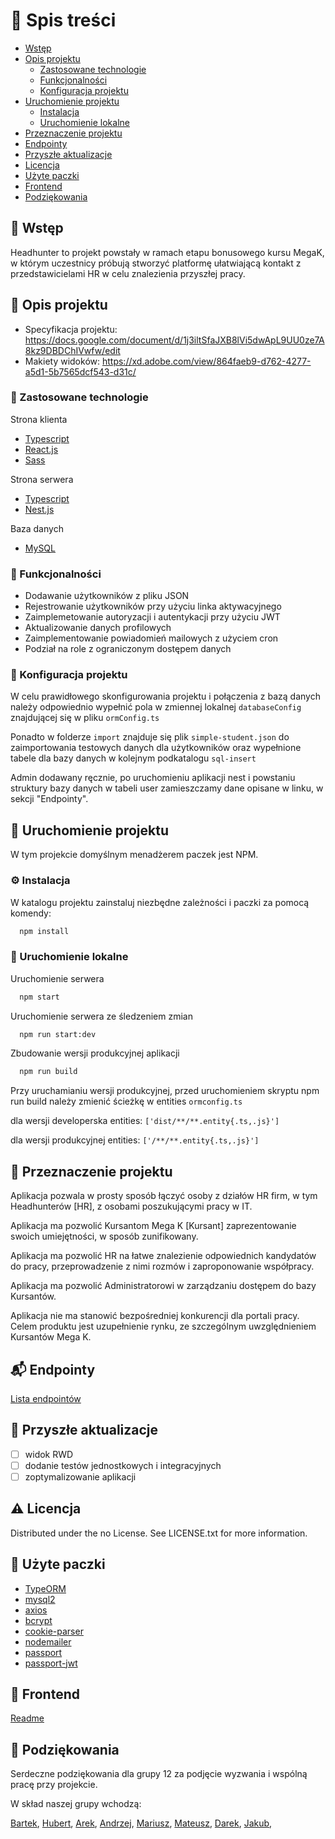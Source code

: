 <!-- Spis treści -->
# :notebook_with_decorative_cover: Spis treści

- [Wstęp](#pushpin-wstęp)
- [Opis projektu](#star2-opis-projektu)
  * [Zastosowane technologie](#space_invader-zastosowane-technologie)
  * [Funkcjonalności](#dart-funkcjonalności)
  * [Konfiguracja projektu](#key-konfiguracja-projektu)
- [Uruchomienie projektu](#toolbox-uruchomienie-projektu)
  * [Instalacja](#gear-instalacja)
  * [Uruchomienie lokalne](#running-uruchomienie-lokalne)
- [Przeznaczenie projektu](#eyes-przeznaczenie-projektu)
- [Endpointy](#mailbox_with_mail-endpointy)
- [Przyszłe aktualizacje](#compass-przyszłe-aktualizacje)
- [Licencja](#warning-licencja)
- [Użyte paczki](#gem-użyte-paczki)
- [Frontend](#small_red_triangle_down-frontend)
- [Podziękowania](#handshake-podziękowania)
  
<!-- Wstęp -->
## :pushpin: Wstęp

Headhunter to projekt powstały w ramach etapu bonusowego kursu MegaK, w którym uczestnicy próbują stworzyć platformę ułatwiającą kontakt z przedstawicielami HR w celu znalezienia przyszłej pracy.

<!-- Opis projektu -->
## :star2: Opis projektu
  
- Specyfikacja projektu: https://docs.google.com/document/d/1j3iltSfaJXB8lVi5dwApL9UU0ze7A8kz9DBDChIVwfw/edit
- Makiety widoków: https://xd.adobe.com/view/864faeb9-d762-4277-a5d1-5b7565dcf543-d31c/

<!-- Zastosowane technologie -->
### :space_invader: Zastosowane technologie

  Strona klienta
  <ul>
    <li><a href="https://www.typescriptlang.org/">Typescript</a></li>
    <li><a href="https://reactjs.org/">React.js</a></li>
    <li><a href="https://sass-lang.com/">Sass</a></li>
  </ul>

  Strona serwera
  <ul>
    <li><a href="https://www.typescriptlang.org/">Typescript</a></li>
    <li><a href="https://nestjs.com/">Nest.js</a></li>
  </ul>

  Baza danych
  <ul>
    <li><a href="https://www.mysql.com/">MySQL</a></li>
  </ul>

<!-- Funkcjonalności -->
### :dart: Funkcjonalności

- Dodawanie użytkowników z pliku JSON
- Rejestrowanie użytkowników przy użyciu linka aktywacyjnego
- Zaimplemetowanie autoryzacji i autentykacji przy użyciu JWT
- Aktualizowanie danych profilowych
- Zaimplementowanie powiadomień mailowych z użyciem cron
- Podział na role z ograniczonym dostępem danych

<!-- Konfiguracja projektu -->
### :key: Konfiguracja projektu

W celu prawidłowego skonfigurowania projektu i połączenia z bazą danych należy odpowiednio wypełnić pola w zmiennej lokalnej `databaseConfig` znajdującej się w pliku `ormConfig.ts`

Ponadto w folderze `import` znajduje się plik `simple-student.json` do zaimportowania testowych danych dla użytkowników oraz wypełnione tabele dla bazy danych w kolejnym podkatalogu `sql-insert`

Admin dodawany ręcznie, po uruchomieniu aplikacji nest i powstaniu struktury bazy danych w tabeli user zamieszczamy dane opisane w linku, w sekcji "Endpointy".

<!-- Uruchomienie projektu -->
## 	:toolbox: Uruchomienie projektu

W tym projekcie domyślnym menadżerem paczek jest NPM.

<!-- Instalacja -->
### :gear: Instalacja

W katalogu projektu zainstaluj niezbędne zależności i paczki za pomocą komendy:

```bash
  npm install
```
<!-- Uruchomienie lokalne -->
### :running: Uruchomienie lokalne

Uruchomienie serwera

```bash
  npm start
```

Uruchomienie serwera ze śledzeniem zmian

```bash
  npm run start:dev
```

Zbudowanie wersji produkcyjnej aplikacji

```bash
  npm run build
```
Przy uruchamianiu wersji produkcyjnej, przed uruchomieniem skryptu npm run build należy zmienić 
ścieżkę w entities `ormconfig.ts` 

dla wersji developerska entities: `['dist/**/**.entity{.ts,.js}']`

dla wersji produkcyjnej entities: `['/**/**.entity{.ts,.js}']`

<!-- Przeznaczenie projektu -->
## :eyes: Przeznaczenie projektu

Aplikacja pozwala w prosty sposób łączyć osoby z działów HR firm, w tym Headhunterów [HR], z osobami poszukującymi pracy w IT.

Aplikacja ma pozwolić Kursantom Mega K [Kursant] zaprezentowanie swoich umiejętności, w sposób zunifikowany.

Aplikacja ma pozwolić HR na łatwe znalezienie odpowiednich kandydatów do pracy, przeprowadzenie z nimi rozmów i zaproponowanie współpracy.

Aplikacja ma pozwolić Administratorowi w zarządzaniu dostępem do bazy Kursantów.

Aplikacja nie ma stanowić bezpośredniej konkurencji dla portali pracy. Celem produktu jest uzupełnienie rynku, ze szczególnym uwzględnieniem Kursantów Mega K.


<!-- Endpointy -->

## :mailbox_with_mail: Endpointy

[Lista endpointów](https://drive.google.com/file/d/1fCRptKGHo0wQQazGJVz981u1Dqv9MKOQ/view?usp=sharing)

<!-- Przyszłe aktualizacje -->
## :compass: Przyszłe aktualizacje

* [ ] widok RWD
* [ ] dodanie testów jednostkowych i integracyjnych
* [ ] zoptymalizowanie aplikacji

<!-- Licencja -->
## :warning: Licencja

Distributed under the no License. See LICENSE.txt for more information.

<!-- Użyte paczki -->
## :gem: Użyte paczki

 - [TypeORM](https://typeorm.io/)
 - [mysql2](https://www.npmjs.com/package/mysql2)
 - [axios](https://www.npmjs.com/package/axios)
 - [bcrypt](https://www.npmjs.com/package/bcrypt)
 - [cookie-parser](https://www.npmjs.com/package/cookie-parser)
 - [nodemailer](https://nodemailer.com/about/)
 - [passport](https://www.npmjs.com/package/passport)
 - [passport-jwt](https://www.npmjs.com/package/passport-jwt)
 
 
<!-- Frontend -->
## :small_red_triangle_down: Frontend

[Readme](https://github.com/Bartlomiej95/GR12-HeadHunter-frontend/blob/main/README.md)

<!-- Podziękowania -->
## :handshake: Podziękowania

Serdeczne podziękowania dla grupy 12 za podjęcie wyzwania i wspólną pracę przy projekcie.

W skład naszej grupy wchodzą:

[Bartek](https://github.com/Bartlomiej95),
[Hubert](https://github.com/hugobosy),
[Arek](https://github.com/arekmastalerczuk),
[Andrzej](https://github.com/enrju),
[Mariusz](https://github.com/MariuszRudnik),
[Mateusz](https://github.com/mogiel),
[Darek](https://github.com/darone90),
[Jakub](https://github.com/swierczekjakub),
